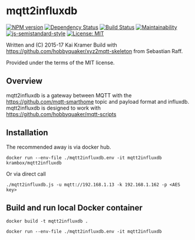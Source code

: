 # mqtt2influxdb

[![NPM version](https://badge.fury.io/js/mqtt2influxdb.svg)](http://badge.fury.io/js/mqtt2influxdb)
[![Dependency Status](https://img.shields.io/gemnasium/krambox/mqtt2influxdb.svg?maxAge=2592000)](https://gemnasium.com/github.com/krambox/mqtt2influxdb)
[![Build Status](https://travis-ci.org/krambox/mqtt2influxdb.svg?branch=master)](https://travis-ci.org/krambox/mqtt2influxdb)
[![Maintainability](https://api.codeclimate.com/v1/badges/323bbf948a25557a2406/maintainability)](https://codeclimate.com/github/krambox/mqtt2influxdb/maintainability)
[![js-semistandard-style](https://img.shields.io/badge/code%20style-semistandard-brightgreen.svg?style=flat-square)](https://github.com/Flet/semistandard)
[![License: MIT](https://img.shields.io/badge/License-MIT-yellow.svg)](https://opensource.org/licenses/MIT)

Written and (C) 2015-17 Kai Kramer
Build with https://github.com/hobbyquaker/xyz2mqtt-skeleton from Sebastian Raff.

Provided under the terms of the MIT license.

## Overview

mqtt2influxdb is a gateway between MQTT with the  https://github.com/mqtt-smarthome topic and payload format and influxdb. mqtt2influxdb is designed to work with https://github.com/hobbyquaker/mqtt-scripts 

## Installation

The recommended away is via docker hub.

    docker run --env-file ./mqtt2influxdb.env -it mqtt2influxdb krambox/mqtt2influxdb

Or via direct call

    ./mqtt2influxdb.js -u mqtt://192.168.1.13 -k 192.168.1.162 -p <AES key>


## Build and run local Docker container

    docker build -t mqtt2influxdb .

    docker run --env-file ./mqtt2influxdb.env -it mqtt2influxdb
